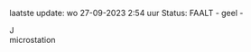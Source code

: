 laatste update: 
wo 27-09-2023  2:54   uur 
Status: FAALT - geel - 
<div class="service R">J</div><div class="service Y">microstation</div>